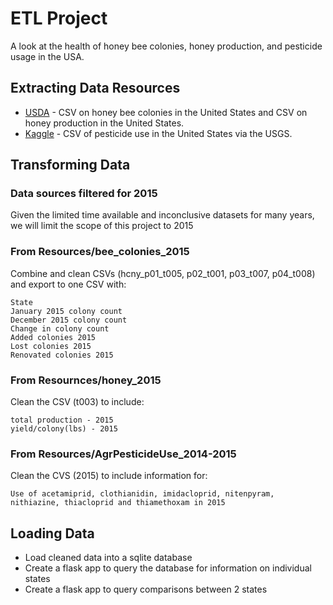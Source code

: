 # ETL Project

A look at the health of honey bee colonies, honey production, and pesticide usage in the USA.

## Extracting Data Resources 
* [USDA](https://www.nass.usda.gov/Surveys/Guide_to_NASS_Surveys/Bee_and_Honey/) - CSV on honey bee colonies in the United States and CSV on honey production in the United States. 
* [Kaggle](https://www.kaggle.com/usgs/pesticide-use/version/1) - CSV of pesticide use in the United States via the USGS.

## Transforming Data

### Data sources filtered for 2015

Given the limited time available and inconclusive datasets for many years, we will limit the scope of this project to 2015


### From Resources/bee_colonies_2015

Combine and clean CSVs (hcny_p01_t005, p02_t001, p03_t007, p04_t008) and export to one CSV with:
```
State
January 2015 colony count
December 2015 colony count
Change in colony count
Added colonies 2015
Lost colonies 2015
Renovated colonies 2015
```


### From Resournces/honey_2015

Clean the CSV (t003) to include:
```
total production - 2015
yield/colony(lbs) - 2015
```


### From Resources/AgrPesticideUse_2014-2015

Clean the CVS (2015) to include information for:
```
Use of acetamiprid, clothianidin, imidacloprid, nitenpyram, nithiazine, thiacloprid and thiamethoxam in 2015
```    

## Loading Data 

* Load cleaned data into a sqlite database
* Create a flask app to query the database for information on individual states 
* Create a flask app to query comparisons between 2 states
